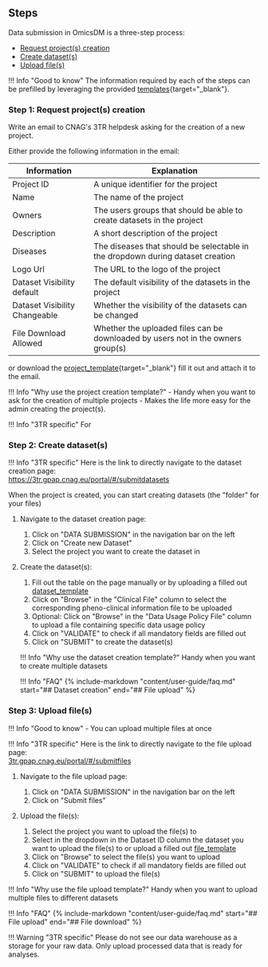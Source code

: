 
## Steps

Data submission in OmicsDM is a three-step process:

- [Request project(s) creation](#step-1-request-projects-creation)
- [Create dataset(s)](#step-2-create-datasets)
- [Upload file(s)](#step-3-upload-files)

!!! Info "Good to know"
    The information required by each of the steps can be prefilled
    by leveraging the provided [templates](https://github.com/CNAG-Biomedical-Informatics/omicsdm-documentation/blob/main/omicsdm_templates){target="_blank"}.

### Step 1: Request project(s) creation

Write an email to CNAG's 3TR helpdesk asking for the creation of a new project.

Either provide the following information in the email:

| Information | Explanation |
| --- | --- |
| Project ID | A unique identifier for the project |
| Name | The name of the project |
| Owners | The users groups that should be able to create datasets in the project |
| Description | A short description of the project |
| Diseases | The diseases that should be selectable in the dropdown during dataset creation |
| Logo Url | The URL to the logo of the project |
| Dataset Visibility default | The default visibility of the datasets in the project |
| Dataset Visibility Changeable | Whether the visibility of the datasets can be changed |
| File Download Allowed | Whether the uploaded files can be downloaded by users not in the owners group(s)|

or download the [project_template](https://github.com/CNAG-Biomedical-Informatics/omicsdm-documentation/blob/main/omicsdm_templates/project_template.tsv){target="_blank"} 
fill it out and attach it to the email.

!!! Info "Why use the project creation template?" 
    - Handy when you want to ask for the creation of multiple projects
    - Makes the life more easy for the admin creating the project(s).

!!! Info "3TR specific"
    For 

### Step 2: Create dataset(s)

!!! Info "3TR specific"
    Here is the link to directly navigate to the dataset creation page:  
    https://3tr.gpap.cnag.eu/portal/#/submitdatasets

When the project is created, you can start creating datasets (the "folder" for your files)

1. Navigate to the dataset creation page: 
    1. Click on "DATA SUBMISSION" in the navigation bar on the left
    2. Click on "Create new Dataset"
    3. Select the project you want to create the dataset in

2. Create the dataset(s):
    1. Fill out the table on the page manually or by uploading a filled out [dataset_template](https://github.com/CNAG-Biomedical-Informatics/omicsdm-documentation/blob/main/omicsdm_templates/project_template.tsv)
    2. Click on "Browse" in the "Clinical File" column to select the corresponding pheno-clinical information file to be uploaded
    3. Optional: Click on "Browse" in the "Data Usage Policy File" column to upload a file containing specific data usage policy
    4. Click on "VALIDATE" to check if all mandatory fields are filled out
    5. Click on "SUBMIT" to create the dataset(s)

    !!! Info "Why use the dataset creation template?" 
        Handy when you want to create multiple datasets

    !!! Info "FAQ"
        {% include-markdown "content/user-guide/faq.md" start="## Dataset creation" end="## File upload" %}

### Step 3: Upload file(s)
!!! Info "Good to know"
    - You can upload multiple files at once

!!! Info "3TR specific"
    Here is the link to directly navigate to the file upload page:  
    [3tr.gpap.cnag.eu/portal/#/submitfiles](https://3tr.gpap.cnag.eu/portal/#/submitfiles)

1. Navigate to the file upload page:
    1. Click on "DATA SUBMISSION" in the navigation bar on the left
    2. Click on "Submit files"
    
2. Upload the file(s):
    1. Select the project you want to upload the file(s) to
    2. Select in the dropdown in the Dataset ID column the dataset you want to upload the file(s) to or upload a filled out [file_template](https://github.com/CNAG-Biomedical-Informatics/omicsdm-documentation/blob/main/omicsdm_templates/file_template.tsv)
    3. Click on "Browse" to select the file(s) you want to upload
    4. Click on "VALIDATE" to check if all mandatory fields are filled out
    5. Click on "SUBMIT" to upload the file(s)

!!! Info "Why use the file upload template?" 
    Handy when you want to upload multiple files to different datasets

!!! Info "FAQ"
    {% include-markdown "content/user-guide/faq.md" start="## File upload" end="## File download" %}

!!! Warning "3TR specific"
    Please do not see our data warehouse as a storage for your raw data.
    Only upload processed data that is ready for analyses.
